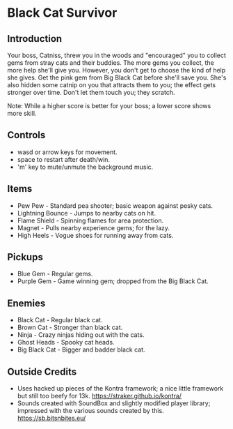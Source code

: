 # Black Cat Survivor

## Introduction

Your boss, Catniss, threw you in the woods and "encouraged" you to collect gems from stray cats and their buddies. The more gems you collect, the more help she'll give you. However, you don't get to choose the kind of help she gives. Get the pink gem from Big Black Cat before she'll save you. She's also hidden some catnip on you that attracts them to you; the effect gets stronger over time. Don't let them touch you; they scratch.

Note: While a higher score is better for your boss; a lower score shows more skill.

## Controls

* wasd or arrow keys for movement.
* space to restart after death/win.
* 'm' key to mute/unmute the background music.

## Items

* Pew Pew - Standard pea shooter; basic weapon against pesky cats.
* Lightning Bounce - Jumps to nearby cats on hit.
* Flame Shield - Spinning flames for area protection.
* Magnet - Pulls nearby experience gems; for the lazy.
* High Heels - Vogue shoes for running away from cats.

## Pickups

* Blue Gem - Regular gems.
* Purple Gem - Game winning gem; dropped from the Big Black Cat.

## Enemies

* Black Cat - Regular black cat.
* Brown Cat - Stronger than black cat.
* Ninja - Crazy ninjas hiding out with the cats.
* Ghost Heads - Spooky cat heads.
* Big Black Cat - Bigger and badder black cat.

## Outside Credits

* Uses hacked up pieces of the Kontra framework; a nice little framework but still too beefy for 13k. https://straker.github.io/kontra/
* Sounds created with SoundBox and slightly modified player library; impressed with the various sounds created by this. https://sb.bitsnbites.eu/